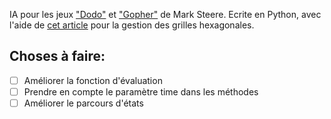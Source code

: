 IA pour les jeux ["Dodo"](https://www.marksteeregames.com/Dodo_rules.pdf) et ["Gopher"](https://www.marksteeregames.com/Gopher_hex_rules.pdf) de Mark Steere. Ecrite en Python, avec l'aide de [cet article](https://www.redblobgames.com/grids/hexagons/) pour la gestion des grilles hexagonales.

## Choses à faire:
- [ ] Améliorer la fonction d'évaluation
- [ ] Prendre en compte le paramètre time dans les méthodes
- [ ] Améliorer le parcours d'états
